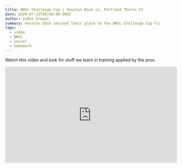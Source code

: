```yaml
---
title: NWSL Challenge Cup | Houston Dash vs. Portland Thorns FC
date: 2020-07-22T00:00:00.000Z
author: Sukhi Grewal
summary: Houston Dash secured their place in the NWSL Challenge Cup Final.
tags:  
  - video
  - NWSL
  - soccer
  - homework
---  
```


Watch this video and look for stuff we learn in training applied by the pros.

<iframe width="560" height="315" src="https://www.youtube.com/embed/YsKRECK4-jE" frameborder="0" allow="accelerometer; autoplay; encrypted-media; gyroscope; picture-in-picture" allowfullscreen></iframe>
